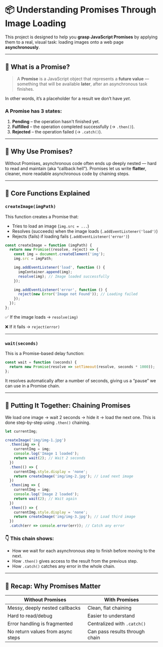 # 📦 Understanding Promises Through Image Loading

This project is designed to help you **grasp JavaScript Promises** by applying them to a real, visual task: loading images onto a web page **asynchronously**.

---

## 🤔 What is a Promise?

> A **Promise** is a JavaScript object that represents a **future value** — something that will be available **later**, after an asynchronous task finishes.

In other words, it’s a placeholder for a result we don’t have _yet_.

### A Promise has 3 states:

1. **Pending** – the operation hasn't finished yet.
2. **Fulfilled** – the operation completed successfully (→ `.then()`).
3. **Rejected** – the operation failed (→ `.catch()`).

---

## 🧪 Why Use Promises?

Without Promises, asynchronous code often ends up deeply nested — hard to read and maintain (aka “callback hell”). Promises let us write **flatter**, cleaner, more readable asynchronous code by chaining steps.

---

## 🔧 Core Functions Explained

### `createImage(imgPath)`

This function creates a Promise that:

- Tries to load an image (`img.src = ...`)
- Resolves (succeeds) when the image loads (`.addEventListener('load')`)
- Rejects (fails) if loading fails (`.addEventListener('error')`)

```js
const createImage = function (imgPath) {
  return new Promise((resolve, reject) => {
    const img = document.createElement('img');
    img.src = imgPath;

    img.addEventListener('load', function () {
      imgContainer.append(img);
      resolve(img); // Image loaded successfully
    });

    img.addEventListener('error', function () {
      reject(new Error('Image not Found')); // Loading failed
    });
  });
};
```

✅ If the image loads → `resolve(img)`

❌ If it fails → `reject(error)`

---

### `wait(seconds)`

This is a Promise-based delay function:

```js
const wait = function (seconds) {
  return new Promise(resolve => setTimeout(resolve, seconds * 1000));
};
```

It resolves automatically after a number of seconds, giving us a “pause” we can use in a Promise chain.

---

## 🔁 Putting It Together: Chaining Promises

We load one image → wait 2 seconds → hide it → load the next one. This is done step-by-step using `.then()` chaining.

```js
let currentImg;

createImage('img/img-1.jpg')
  .then(img => {
    currentImg = img;
    console.log('Image 1 loaded');
    return wait(2); // Wait 2 seconds
  })
  .then(() => {
    currentImg.style.display = 'none';
    return createImage('img/img-2.jpg'); // Load next image
  })
  .then(img => {
    currentImg = img;
    console.log('Image 2 loaded');
    return wait(2); // Wait again
  })
  .then(() => {
    currentImg.style.display = 'none';
    return createImage('img/img-3.jpg'); // Load third image
  })
  .catch(err => console.error(err)); // Catch any error
```

### 👇 This chain shows:

- How we wait for each asynchronous step to finish before moving to the next.
- How `.then()` gives access to the result from the previous step.
- How `.catch()` catches any error in the whole chain.

---

## 🧠 Recap: Why Promises Matter

| Without Promises                  | With Promises                  |
| --------------------------------- | ------------------------------ |
| Messy, deeply nested callbacks    | Clean, flat chaining           |
| Hard to read/debug                | Easier to understand           |
| Error handling is fragmented      | Centralized with `.catch()`    |
| No return values from async steps | Can pass results through chain |
